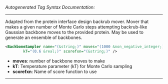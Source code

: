 <!-- THIS IS AN AUTOGENERATED FILE: Don't edit it directly, instead change the schema definition in the code itself. -->

_Autogenerated Tag Syntax Documentation:_

---
Adapted from the protein interface design backrub mover. Mover that makes a given number of Monte Carlo steps attempting backrub-like Gaussian backbone moves to the provided protein. May be used to generate an ensemble of backbones.

```xml
<BackboneSampler name="(&string;)" moves="(1000 &non_negative_integer;)"
        kT="(0.6 &real;)" scorefxn="(&string;)" />
```

-   **moves**: number of backbone moves to make
-   **kT**: Temperature parameter (kT) for Monte Carlo sampling
-   **scorefxn**: Name of score function to use

---
